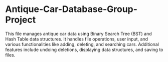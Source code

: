 # Antique-Car-Database-Group-Project
This file manages antique car data using Binary Search Tree (BST) and Hash Table data structures. It handles file operations, user input, and various functionalities like adding, deleting, and searching cars. Additional features include undoing deletions, displaying data structures, and saving to files. 

